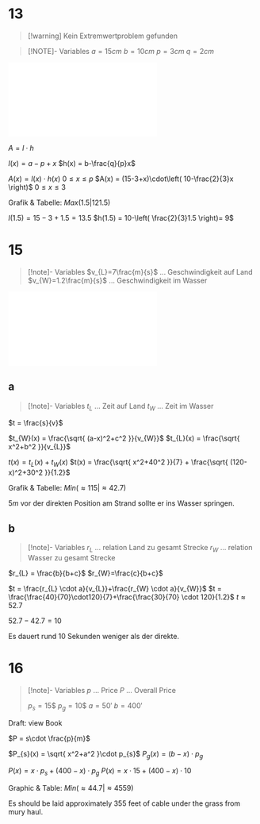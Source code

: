 # 13

> [!warning] Kein Extremwertproblem gefunden

> [!NOTE]- Variables
> $a = 15cm$
> $b = 10cm$
> $p = 3cm$
> $q = 2cm$

![Ex_B._S.260_Nr.13](Mathe/2/2.5/Übungmaterial/Ex_B._S.260_Nr.13.md)

$A = l\cdot h$

$l(x) = a-p+x$
$h(x) = b-\frac{q}{p}x$

$A(x) = l(x)\cdot h(x)$ $0\leq x\leq p$
$A(x) = (15-3+x)\cdot\left( 10-\frac{2}{3}x \right)$ $0\leq x\leq3$

Grafik & Tabelle: $Max(1.5|121.5)$

$l(1.5) = 15-3+1.5 = 13.5$
$h(1.5) = 10-\left( \frac{2}{3}1.5 \right)= 9$

# 15

> [!note]- Variables
> $v_{L}=7\frac{m}{s}$ ... Geschwindigkeit auf Land
> $v_{W}=1.2\frac{m}{s}$ ... Geschwindigkeit im Wasser

![Ex_B._S.261_Nr.15](Mathe/2/2.5/Übungmaterial/Ex_B._S.261_Nr.15.md)

## a

> [!note]- Variables
> $t_{L}$ ... Zeit auf Land
> $t_{W}$ ... Zeit im Wasser

$t = \frac{s}{v}$

$t_{W}(x) = \frac{\sqrt{ (a-x)^2+c^2 }}{v_{W}}$
$t_{L}(x) = \frac{\sqrt{ x^2+b^2 }}{v_{L}}$

$t(x) = t_{L}(x)+t_{W}(x)$
$t(x) = \frac{\sqrt{ x^2+40^2 }}{7} + \frac{\sqrt{ (120-x)^2+30^2 }}{1.2}$

Grafik & Tabelle: $Min(\approx115|\approx42.7)$

$5m$ vor der direkten Position am Strand sollte er ins Wasser springen.

## b

> [!note]- Variables
> $r_{L}$ ... relation Land zu gesamt Strecke
> $r_{W}$ ... relation Wasser zu gesamt Strecke

$r_{L} = \frac{b}{b+c}$
$r_{W}=\frac{c}{b+c}$

$t = \frac{r_{L} \cdot a}{v_{L}}+\frac{r_{W} \cdot a}{v_{W}}$
$t = \frac{\frac{40}{70}\cdot120}{7}+\frac{\frac{30}{70} \cdot 120}{1.2}$
$t\approx52.7$

$52.7-42.7=10$

Es dauert rund 10 Sekunden weniger als der direkte.

# 16

> [!note]- Variables
> $p$ ... Price
> $P$ ... Overall Price
> 
> $p_{s} = 15\$$
> $p_{g} = 10\$$
> $a = 50'$
> $b = 400'$

Draft: view Book

$P = s\cdot \frac{p}{m}$

$P_{s}(x) = \sqrt{ x^2+a^2 }\cdot p_{s}$
$P_{g}(x) = (b-x)\cdot p_{g}$

$P(x) = x\cdot p_{s} + (400-x)\cdot p_{g}$
$P(x) = x\cdot15 + (400-x)\cdot10$

Graphic & Table: $Min(\approx44.7|\approx4559)$

Es should be laid approximately 355 feet of cable under the grass from mury haul.
